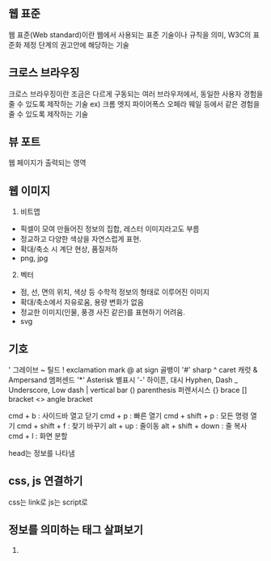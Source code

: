 ## 웹 표준

웹 표준(Web standard)이란 웹에서 사용되는 표준 기술이나 규칙을 의미, W3C의 표준화 제정 단계의 권고안에 해당하는 기술

## 크로스 브라우징

크로스 브라우징이란 조금은 다르게 구동되는 여러 브라우저에서, 동일한 사용자 경험을 줄 수 있도록 제작하는 기술
ex) 크롬 엣지 파이어폭스 오페라 웨일 등에서 같은 경험을 줄 수 있도록 제작하는 기술

## 뷰 포트

웹 페이지가 출력되는 영역

## 웹 이미지

1. 비트맵

- 픽셀이 모여 만들어진 정보의 집합, 레스터 이미지라고도 부름
- 정교하고 다양한 색상을 자연스럽게 표현.
- 확대/축소 시 계단 현상, 품질저하
- png, jpg

2. 벡터

- 점, 선, 면의 위치, 색상 등 수학적 정보의 형태로 이루어진 이미지
- 확대/축소에서 자유로움, 용량 변화가 없음
- 정교한 이미지(인물, 풍경 사진 같은)를 표현하기 어려움.
- svg

## 기호

' 그레이브
~ 틸드
! exclamation mark
@ at sign 골뱅이
'#' sharp
^ caret 캐럿
& Ampersand 엠퍼센드
'\*' Asterisk 별표시
'-' 하이픈, 대시 Hyphen, Dash
\_ Underscore, Low dash
| vertical bar
() parenthesis 퍼렌서시스
{} brace
[] bracket
<> angle bracket

cmd + b : 사이드바 열고 닫기
cmd + p : 빠른 열기
cmd + shift + p : 모든 명령 열기
cmd + shift + f : 찾기 바꾸기
alt + up : 줄이동
alt + shift + down : 줄 복사
cmd + l : 화면 분할

head는 정보를 나타냄

## css, js 연결하기

css는 link로 js는 script로

## 정보를 의미하는 태그 살펴보기

1. <title> : HTML 문서의 제목을 정의
2. <link rel="stylesheet" href="./main.css"> : rel은 가져올 무넛와 관계 href는 가져올 문서의 경로, 외부 문서를 가져와 연결할 때 사용(대부분 CSS 파일)
3. favicon = Favorite Icon, HTML Favicon를 적용할 때는 이름을 favicon이라고 지정하시길 권장하며, favicon,ico or favicon.png 파일이 주로 사용됩니다.
4. <style> : CSS를 HTML 문서 안에서 작성하는 경우에 사용
5. <script> : src를 설정하여 파일을 가져오거나, 문서안에서 직접 작성도 가능
6. <meta charset="UTF-8"> : 문자 인코딩 방식
   <meta http-equiv="author" content="Sono">
   <meta name="viewport" content="width=, initial-scale=1.0">
   : meta는 HTML 문서의 제작자, 내용, 키워드 같은, 여러 정보를 검섹엔진이나 브라우저에게 제공

## 상대경로와 절대경로

1. 상대경로
   ./ (생략가능)
   ../

2. 절대경로
   http(https)
   /(//)

## Codepen.io

현재작업하는 내용중에서 몇개를 추가하여 실험하고 싶을때 사용하는 사이트

## 브라우저 스타일 초기화

https://www.jsdelivr.com/package/npm/reset-css

## HTML 기본 문법

요소 : <시작(열린)태그>내용</종료(닫힌)태그>

## 글자(인라인 요소)와 상자(블록 요소)

<span> : 대표적인 인라인요소 본질적으로 아무것도 나타내지 않는, 콘텐츠 영역을 설정하는 용도.
인라인 요소는 글자 요소이기에 가로 세로 사이즈를 지정할 수 없다.
글자는 위아래 여백이 불가능하다 좌우는 가능하다.
인라인 요소는 자식에 블록요소를 넣을 수 없다.

<div> : 대표적인 블록 요소 본질적으로 아무것도 나타내지 않는, 콘텐츠 영역을 설정하는 용도
가로 너비는 최대한 늘어나려 함
가로 세로 사이즈 지정 가능
블록 요소는 자식에 블록요소 인라인요소 다 넣을 수 있다.

## HTML 핵심 요소 정리

<div> : 블록 요소 - 특별한 의미가 없는 구분을 위한 요소
<h1> : 블록 요소 - 제목을 의미하는 요소
<p> : 블록 요소 - 문장을 의미하는 요소 (paragraph)
<img> : 인라인 요소 : 이미지를 삽입하는 요소
<a href="" target=""> : 인라인 요소 - 다른/같은 페이지로 이동하는 하이퍼링크를 지정하는 요소(Anchor) target은 새탭일지 새창일지 정하는 요소
<input> : inline-block요소 - 사용자가 데이터를 입력하는 요소
input 에서 value요소는 미리 입력된 값을 지정할수 있으며 placeholder요소는 힌트를 설정해둘수 있다 disabled로 비활성화 할수도 있다.

## CSS 기본 문법

선택자 {속성: 값;}
ex)
div {
color: blue;
}

## CSS 선언 방식

1. 내장 방식
   - <style>의 내용으로 스타일을 작성하는 방식
2. 링크 방식
   - <link rel="stylesheet" href="./css/main.css">
   - 병렬로 연결
3. 인라인 방식
   - <div style="color: red;"></div>
4. @import 방식
   - @import url("./box.css")
   - 직렬로 연결

## CSS 선택자

1. 기본
   - \*(전체 선택자) : 모든 요소를 선택.
   - 태그 선택자 : 태그이름이 요소 선택
     ex) li, div, span
   - 클래스 선택자 : class 속성의 값이 요소 선택
     ex) .orange {
     color: red;
     }
   - 아이디 선택자 : id 속성의 값이 요소 선택
     ex) #orange {}
2. 복합
   - 일치 선택자
     - ABCXYZ : 선택자 ABC와 XYZ를 동시에 만족하는 요소 선택.
       ex) span.orange {} - span과 orange클래스를 동시에 만족하는 곳에 적용
   - 자식 선택자
     - ABC > XYZ : 선택자 ABC의 자식 요소 XYZ 선택.
       ex) ul > .orange {} - ul의 자식요소인 li중 클래스가 orange것을 선택
   - 하위 선택자
     - ABC XYZ : 선택자 ABC의 하위 요소 XYZ 선택. 띄어쓰기가 선택자의 기호
       ex) div .orange {}
   - 인접 형제 선택자
     - ABC + XYZ : 선택자 ABC의 다음 형제 요소 XYZ 하나를 선택.
       ex) .orange + li {}
   - 일반 형제 선택자
     - ABC ~ XYZ : 선택자 ABC의 다음 형제 요소 XYZ 모두를 선택.
       ex) .orange ~ li {}
3. 가상 클래스
   - 행동을 했을 때 동작하는 개념
   - hover : 마우스를 올렸을 때 바뀌는 행동
     ex) a:hover {}
   - active : 마우스를 클릭하고 있는 동안 바뀌는 행동
     ex) a:active {}
   - focus : 포커스가되면 선택.
     - 포커스가 될 수 있는 요소는 HTML 대화형 콘텐츠가 해당합니다. input, a, button, label, select 등 여러 요소가 있습니다. 그리고 HTML 대화형 콘텐츠 요소가 아니더라도, tabindex 속성을 사용한 요소도 Focus가 될 수 있습니다. 구글 검색: HTML 대화형 콘텐츠 mdn
       ex) input:focus {}
       ex) <div tabindex="-1">을 설정하면 focus가 될 수 있다.
   - FIRST CHILD
     - ABC:first-child : 선택자 ABC가 형제 요소 중 첫째라면 선택.
       ex) .fruits span:first-child {}
   - LAST CHILD
     - ABC:last-child
   - NTH CHILD
     - ABC:nth-child(n) : 선택자 ABC가 형제 요소중 n째라면 선택.
       ex) .fruits \*:nth-child(2n) {} n은 0부터 시작
   - 부정 선택자
     - ABC:not(XYZ) : 선택자 XYZ가 아닌 ABC 요소 선택
       ex) .fruits \*:not(span) {}
4. 가상 요소

- BEFORE
  - ABC::before : 선택자 ABC 요소의 내부 앞에 내용(Content)을 삽입
    ex) .box::before {content: "앞!"}
- AFTER
  - ABC::after : 선택 요소의 내부 뒤에 내용을 삽입
    Ex) .box::after {}
- BEFORE와 AFTER는 content를 추가하지않더라도 content: ""를 작성해야 한다
- 인라인요소로 추가됩니다.
- 인라인요소를 블록요소로 바꿔주려면 display: block; 을 추가합니다.

5. 속성 선택자

- ATTR
  - [ABC] : 속성 ABC을 포함한 요소 선택
    ex) [disabled] {} : disabled 속성이 있는 곳에 적용
    ex) [type] {} : input의 경우에는 type을 무조건 갖고있기에 다 적용 됩니다.
- ATTR=VALUE
  - [ABC="XYZ"] : 속성 ABC을 포함하고 값이 XYZ인 요소 선택.
    ex) [type="password"] {} : type이 password인 요소를 선택

## 스타일 상속

- 상속되는 CSS 속성은 모두 글자/문자 관련 속성들 입니다.
  ex) font-style, font-weight, font-size, line-height, font-family, color, text-align 등등
- 강제상속
  - 상속이 되지않는 CSS 내용도 강제적으로 상속을 할 수있게 하는 것
    ex) height: inherit;

## 선택자 우선순위

{color: red !important;} : important는 1순위
인라인선언 : 1000점 Ex) style="color: orange;"
id 선택자 : 100점 ex) #box
class 선택자 : 10점 ex) .box
태그 선택자 : 1점 ex) div {}
전체 선택자 0점 ex) \* {}

용어가 중요하지않지만 이러한 점수를 명시도 라고 합니다.

## CSS 속성

1. 너비(width, height)

- auto : 기본값(요소에 이미 들어있는 속성의 값) 브라우저가 자동으로 너비를 계산
- 단위 : px, em ,vw 등 단위로 지정
- 인라인요소는 가로사이즈를 최대한 줄이려하고 블록요소는 최대한 늘리려한다.
- max-width, max-height : 요소가 커질 수 있는 최대 가로세로 너비
  - none : 최대 너비 제한 없음
  - 단위 : px, em ,vw 등 단위로 지정
- min-width, min-height : 요소가 작아질 수 있는 최소 가로세로 너비
  - 0 : 최소 너비 제한 없음
  - 단위 : px, em, vw 등 단위로 지정

2. 단위
   px : 픽셀
   % : 상대적 백분율
   em : 요소의 글꼴 크기
   rem : 루트 요소의 글꼴 크기
   vw : 뷰포트 가로 너비의 백분율
   vh : 뷰포트 세로 너비의 백분율

3. 외부 여백(margin)

- margin : 음수도 사용 가능
  - 0 : 외부 여백 없음
  - auto : 브라우저가 여백을 자동으로 계산
  - 단위 : px, em, vw 등 단위로 지정

4. 내부 여백(padding)

- padding : 요소의 내부 여백을 지정하는 단축 속성
  - 0 : 내부 여백 없음
  - 단위 : px, em, vw 등 단위로 지정
  - % : 부모 요소의 가로 너비에 대한 비율로 지정

5. 테두리 선(border)과 색상 표현

- border : border-width 두께, border-style 종류, border-color 색상
- 기본값 : border: mideum none black;

- border-style

  - solid : 실선
  - dashed : 파선 - - - - - -
  - dotted : 점선
  - double : 두 줄 선

- border-color

  - black : 검정색
  - transparent : 투명

- border-radius : 모서리 둥글게

  - 0 : 둥글게 없음
  - 단위 : px, em ,vw

- box-sizing : 요소의 크기 계산 기준을 지정
  - content-box(기본 값) : 요소의 내용으로 크기 계산
  - border-box :요소의 내용 + padding + border로 크기 계산
    Ex) box-sizing: border-box;

6. overflow

- 요소의 크기 이상으로 내용이 넘쳤을 때, 보여짐을 제어하는 단축 속성
  - visible : 넘친 내용을 그대로 보여줌
  - hidden : 넘친 내용을 잘라냄
  - scroll : 넘친 내용을 잘라냄, 스크롤바 생성
  - auto : 넘친 내용이 있는 경우에만 잘라내고 스크롤바 생성

7. 출력 특성

- display
  - block : 상자 요소
  - inline : 글자 요소
  - inline-block : 글자 + 상자 요소
  - flex : 플렉스 박스 (1차원 레이아웃)
  - grid : 그리드 (2차원 레이아웃)
  - none : 보여짐 특성 없음, 화면에서 사라짐
  - 기타 : table, table-row, table-cell 등 ...

8. 투명도

- opacity

9. 글꼴

- font-style : 글자의 기울기

  - normal : 기울기 없음
  - italic : 이텔릭체

- font weight : 글자의 두께

  - normal, 400 : 기본 두께
  - bold, 700 : 두껍게
  - 100~900 : 100단위의 숫자 9개, 일반적으로 normal과 bold를 사용함

- font-size : 글자의 크기

  - 16px : 기본 크기

- line-height : 한 줄의 높이

  - 숫자 : 요소의 글꼴 크기의 배수로 지정
  - 단위 : px, em, rem

- font-family : 글꼴 지정
  - serif : 바탕체
  - sans-serif : 고딕체
  - monospace : 고정너비 글꼴 계열

10. 문자

- color : 글자의 색상
- text-align : 문자의 정렬 방식
- text-decoration : none, underline, line-through(중앙 선)
- text-indent : 문자 첫 줄의 들여쓰기

11. 배경

- background-color : 배경의 색상 기본값 transpaerent(투명함)
- background-image : url("경로")
- background-repeat : 배경 이미지 반복
- background-position : 배경 이미지 위치
- background-size : 배경 이미지 크기 cover(비율을 유지, 요소의 더 넓은 너비에 맞춤), contain(비율을 유지, 요소의 더 짧은 너비에 맞춤)
- background-attachment : 배경 이미지 스크롤 특성 scroll(이미지가 요소를 따라서 같이 스크롤), fixed(이미지가 뷰포트에 고정, 스크롤 X)
-

12. 배치

- position : 요소의 위치 지정 기준
  - static : 기준 없음
  - relative : 요소 자신을 기준
  - absolute : 위치 상 부모 요소를 기준
  - fixed : 뷰포트를 기준
  - sticky : 스크롤 영역 기준
- top, botton, left, right : 요소의 각 방햘별 거리 지정

- 요소 쌓임 순서

  - 어떤 요소가 사용자와 더 가깝게 있는지 결정
    1. 요소에 postion 속성의 값이 있는 경우 위에 쌓임.(기본 값 static 제외)
    2. 1번 조건이 같은 경우, z-index 속성의 숫자 값이 높을 수록 위에 쌓임.
    3. 1번과 2번 조건까지 같은 경우, HTML의 다음 구조일 수록 위에 쌓임 = HTML에서 더 나중에 작성 된 것이 위에 쌓임.

- z-index : 요소의 쌓임 정도를 지정

  - z-index: auto(부모 요소와 동일한 쌓임 정도) = 0
  - z-index: 숫자(숫자가 높을 수록 위에 쌓임)

- position 속성의 값으로 absolute, fixed가 지정된 요소는, display 속성이 block으로 변경됨.

13. 플렉스 Container

- display : Flex Container의 화면 추력 특성(컨테이너를 기준)
  - display: flex = 블록요소들은 수직으로 쌓이는데 플렉스를 설정해주면 수평으로 바뀐다.
  - display: inline-flex = 인라인 요소와 같이 Flex Container 정의
- flex-direction : 주 축을 설정(수평, 수직)
  - row : 기본값 행 축(좌 > 우)
  - row-reverse : 행 축 (우 > 좌)
  - column : 위 > 아래
  - column-reverse : 아래 > 위
- flex-wrap : Flex Items 묶음(줄 바꿈) 여부
  - nowrap : 묶음 없음
  - wrap : 여러 줄로 묶음
  - wrap-reverse : wrap의 반대 방향으로 묶음
- justify-content : 주 축의 정렬 방법(수평정렬)
  - flex-start : Flex Items를 시작점으로 정렬
  - flex-end : Flex Items를 끝점으로 정렬
  - center : Flex Items를 가운데 정렬
- align-content : 교차 축의 여러 줄 정렬 방법(수직정렬)
  - stretch : Flex Items를 시작점으로 정렬
  - flex-start : Flex Items를 시작점으로 정렬
  - flex-end : Flex Items를 끝점으로 정렬
  - center : Flex Items를 가운데 정렬
- align-items : 교차 축의 한 줄 정렬 방법
  - stretch : 기본값 Flex Items를 교차 축으로 늘림
  - flex-start : Flex Items를 시작점으로 정렬
  - flex-end : Flex Items를 끝점으로 정렬
  - center : Flex Items를 가운데 정렬

## 플렉스 Items

- order : Flex Item의 순서
  - 0 : 순서없음 (기본값)
  - 숫자 : 숫자가 작을수록 먼저
- flex-grow : Flex Item의 증가 너비 비율
  - 0 : 증가 비율 없음 (기본값)
  - 숫자 : 증가 비율
- flex-shrink : Flex Item의 감소 너비 비율
  - 1 : Flex Container 너비에 따라 감소 비율 적용(기본값)
  - 숫자 : 감소 비율
- flex-basis : Flex Item의 공간 배분 전 기본 너비
  - auto : 요소의 Content 너비 (기본값)
  - 단위 : px, em, rem 등 단위로 지정

## 전환

- transition : 요소의 전환 효과를 지정하는 단축 속성
  - transition: 속성명 지속시간 타이밍함수 대기시간;
  - transition-property : 속성명
    - all : 모든 속성에 적용, 기본 값
    - 속성이름 : 전환 효과를 사용할 속성 이름 명시
  - transition-duration : 지속시간, 지속시간은 필수로 작성해야 함
    - 0s : 전환 효과 없음, 기본값
    - 시간 : 지속시간을 지정
  - transition-timing-function : 타이밍함수
    - ease : 느리게 - 빠르게 - 느리게
    - linear : 일정하게
    - ease-in : 느리게 - 빠르게
    - ease-out : 빠르게 - 느리게
    - ease-in-out : 느리게 - 빠르게 - 느리게
  - transition-delay : 대기시간
    - 0s : 대기시간 없음, 기본값
    - 시간 : 대기시간을 설정

## 변환 : transform

transform : 변환함수

- 2D 변환 함수
  - translate(x,y) : 이동(x축 ,y축)
  - translateX(x)
  - translateY(y)
  - scale(x, y) : 크기(x, y)
  - rotate(degree) : 회전
  - skewX(x) : 기울임(x축)
  - skewY(y) : 기울임(y축)
- 3D 변환 함수
  - perspective(n) : 원근법(거리) - 제일 앞에 작성해야 함
    - perspective: 600px; - 관찰 대상의 부모에 적용
      - 기준점 설정 : perspective-origin
    - transform: perspective(600px); - 관찰 대상에 적용
      - 기준점 설정 : transform-origin
  - rotateX(x) : 회전(x축)
  - rotateY(y) : 회전(y축)
  - backface-visibility : 3D 변환으로 회전된 요소의 뒷면 숨김 여부
    - visible : 뒷면 보임, 기본값
    - hidden : 뒷면 숨김

### JS 선행

## 표기법

- dash-case(kebab-case) : HTML, CSS에서 주로 쓰임
  - the-quck-brown-fox-jumps-over-the-lazy-dog
- snake_case : HTML, CSS
- camelCase : JS
  - theQuickBrownFoxJumpsOverTheLazyDog
- PascalCase : JS
  - TheQuickBrownFoxJumpsOverTheLazyDog
- Zero-based Numbering : 0 기반 번호 메기기, 특수한 경우를 제외하고 0부터 숫자를 시작

## 보간법

- 문자형
  let myName = "HEROPY";
  let hello = `Hello ${myName}?!`

- Undefined : 값이 할당되지 않은 상태를 나타냅니다.
  let undef;
  let obj = {abc: 123};
  console.log(undef); // undefined
  console.log(obj.abc); // 123
  console.log(obj.xyz); // undefined

- 객체 데이터(Object) : 여러 데이터를 Key:Value 형태로 저장합니다.
  let user = {
  name: 'HEROPY',
  age: 85,
  isValid: true
  }
  console.log(user.name)

## 변수 : 데이터를 저장하고 참조하는 데이터의 이름, var, let, const

- let : 재사용이 가능
  let a = 2;
  let b = 5;
  a = 100; 재할당도 가능
  console.log(a+b);

- const : 재할당 불가능

## 예약어 : 특별한 의미를 가지고 있어, 변수나 함수 이름 등으로 사용할 수 없는 단어 : Reserved Word

- this, if, break 등

## 함수 : 특정 동작을 수행하는 일부 코드의 집합 function

```js
// 함수 선언
function helloFunc() {
  // 실행 코드
  console.log(1234);
}
// 함수 호출
helloFunc(); // 1234
```

## 객체 데이터

```js
const heropy = {
  name: "HEROPY",
  age: 85,
  // Method
  getName: function () {
    return this.name;
  },
};

console.log(heropy, getName());
```

## DOM API : Document Object Model, Applcation Programming Interface

- 쉽게 말하면 DOM 은 HTML의 내용들을 의미하며, API는 명령을 의미한다.
- 브라우저는 코드를 위에서 아래로 읽어가기에 단순히 head 부분에 script를 선언하면 내용을 뭔지 모르는상태에서 js를 실행하기에 defer를 선언해주거나 script를 body 후미에 선언해준다. 하지만 정보를 알려주는 부분은 head에 속하는 것이 좋기때문에 defer를 선언해주는이 옳은 방법이다.

```js
// HTML 요소(Element) 1개 검색/찾기
const boxEl = document.querySelector(".box");

// HTML 요소에 적용할 수 있는 메소드
boxEl.addEventListener();

// 인수(Arguments)를 추가 기능
boxEl, addEventListener(1, 2);

// 1 - dlqpsxm(Event, 상황)
boxEl.addEventListener("click", 2);

// 2 - 핸들러(Handler, 실행할 함수)
boxEl,
  addEventListener("click", function () {
    console.log("Cllick!");
  });
```

```js
// HTML 요소(Element) 1개 검색/찾기
const boxEl = document.querySelector(".box");

// HTML 요소에 적용할 수 있는 메소드
boxEl.classList.add("active");
let isContains = boxEl.classList.contains("active");
console.log(isContains); // true

boxEl.classList.remove("active");
isContains = boxEl.classList.contains("active");
console.log(isContains); // false
```

```js
// HTML 요소(Element) 모두 검색/찾기
const boxEls = document.querySelectorAll(".box");
console.log(boxEls);

// 찾은 요소들 반복해서 함수 실행
// 익명 함수를 인수로 추가
boxEls.forEach(function () {});

// 첫 번째 매개변수(boxEl): 반복 중인 요소
// 두 번째 매개변수(index): 반복 중인 번호
boxEls.forEach(function (boxEl, index) {});

// 출력
boxEls.forEach(function (boxEl, index) {
  boxEl.classList.add(`order-${index + 1}`);
  console.log(index, boxEl);
});
```

```js
const boxEl = document.querySelector(".box");

// Getter, 값을 얻는 용도
console.log(boxEl.textContent); // Box!!

// Setter, 값을 지정하는 용도
boxEl.textContent = "HEROPY?!";
console.log(boxEl.textContent); // HEROPY?!
```

## 메소드 체이닝

```js
// split: 문자를 인수 기준으로 쪼개서 배열로 반환.
// reverse: 배열을 뒤집기.
// join: 배열을 인수 기준으로 문자로 병합해 반환.

const a = "Hello~";
const b = a.split("").reverse().join(""); // 메소드 체이닝...
```

### 오픈그래프

웹페이지가 소셜 미디어(페이스북 등)로 공유될 때 우선적으로 활용되는 정보를 지정합니다.

###

인라인요소는 baseline을 넘어서 밑에 살짝 여백이 생길 수 있으니 img같은경우 css에 display: block을 설정해주면 여백이 사라진다.

a태그를 사용할 때 당장 주소를 정하지 않았다면 href="#" or href="javascript:void(0)" 을 설정해준다.

## BEM(Block Element Modifier) : HTML 클래스 속성의 작명법

- 요소\_\_일부분 : Underscore 기호로 요소의 일부분을 표시
- 요소--상태 : Hyphen 기호로 요소의 상태를 표시

## scroll

lodash cdn 검색후 복사

window.addEventListener('scroll', \_.throttle(function () {
console.log('scroll')
}, 300));

.3초마다 실행할 수 있게 해주는 코드

## 애니메이션 라이브러리

gsap cdn

---

# JS

## IIFE - Immediately-Invoked Function Expression : 즉시실행함수

```js
const a = 7;
function double() {
  console.log(a * 2);
}
double();

// 즉시실행함수
(function () {
  console.log(a * 2);
})();

(function () {
  console.log(a * 2);
})();
```

---

## 호이스팅(Hoisting) : 함수 선언부가 유효범위 최상단으로 끌려올려지는 상황

```js
double();

function double() {
  console.log(a * 2);
}
```

## 타이머 함수

- setTimeout(함수, 시간) : 일정 시간 후 함수 실행
- setInterval(함수, 시간) : 시간 간격마다 함수 실행
- clearTimeout() : 설정된 Timeout 함수를 종료
- clearInterval() : 설정된 Interval 함수를 종료

## this

- 일반 함수는 호출 위치에서 따라 this 정의
- 화살표 함수는 자신의 선언된 함수 범위에서 this 정의

## ES6 Classes

```js
class User {
  constructor(first, last) {
    this.firstName = first;
    this.lastName = last;
  }
  getFullName() {
    return `${this.firstName} ${this.lastName}`;
  }
}
```

## 데이터 불변성(Immutability)

- 원시 데이터 : String, Number, Boolean, undefined, null
  - 값이 같으면 같은 것이라고 봐도된다. 처음에 4라는 값을 1번주소에 할당하였다면 새로운 4라는 값을 할당할 때 새로운 주소에 할당되는 것이 아니고 기존 주소에 할당되는 것이기 때문이다.
- 참조형 데이터 : Object, Array, Function
  - 값이 같다고 해도 주소가 다르기에 같다고 할수가 없다.

## 얕은 복사, 깊은복사

```js
const user = {
  name: 'Heropy',
  age: 85,
  emails: [codnjswls12@naver.com]
}
const copyUser = user
console.log(copyUser === user)
// true

user.age = 22
// 이렇게 하였을 시 copyUser의 age도 의도치 않게 22가 되버린다.
// 그렇기에 복사를 하려면 다르게 설정해주어야 한다
const copyUser = user // 이 부분을
const copyUser = Object.assign({}, user) // 이렇게 수정해주면 된다. 또는 : 얕은 복사
const copyUser = {...user} // 이렇게 설정해주어도 된다. : 얕은복사
```

- 깊은복사

```js
import _ from "lodash";

const copyUser = _.cloneDeep(user); // 깊은 복사
```
